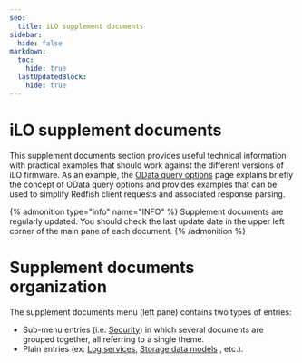 ```yaml
---
seo:
  title: iLO supplement documents
sidebar:
  hide: false
markdown:
  toc:
    hide: true
  lastUpdatedBlock:
    hide: true
---
```



# iLO supplement documents

This supplement documents section provides useful technical
information with practical examples that should work against
the different versions of iLO firmware. As an example, the
[OData query options](/docs/redfishservices/ilos/supplementdocuments/odataqueryoptions)
page explains briefly the concept of OData query
options and provides examples that can be used to
simplify Redfish client requests and associated response parsing.


{% admonition type="info" name="INFO" %}
Supplement documents are regularly updated.
You should check the last update date in the upper
left corner of the main pane of each document.
{% /admonition %}

# Supplement documents organization

The supplement documents menu (left pane)
contains two types of entries:

- Sub-menu entries
  (i.e. [Security](/docs/redfishservices/ilos/supplementdocuments/securityservice))
  in which several documents are grouped together, all referring to a
  single theme.
- Plain entries
  (ex:
  [Log services](/docs/redfishservices/ilos/supplementdocuments/logservices),
  [Storage data models](/docs/redfishservices/ilos/supplementdocuments/storage)
  , etc.).
